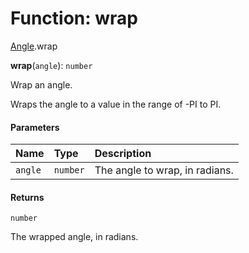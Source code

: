 # Function: wrap

[Angle](/auto-docs/fixed-layout-editor/modules/Angle.md).wrap

**wrap**(`angle`): `number`

Wrap an angle.

Wraps the angle to a value in the range of -PI to PI.

#### Parameters

| Name | Type | Description |
| :------ | :------ | :------ |
| `angle` | `number` | The angle to wrap, in radians. |

#### Returns

`number`

The wrapped angle, in radians.

